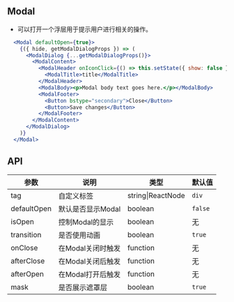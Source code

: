 ## Modal

- 可以打开一个浮层用于提示用户进行相关的操作。

````jsx
  <Modal defaultOpen={true}>
    {({ hide, getModalDialogProps }) => (
      <ModalDialog {...getModalDialogProps()}>
        <ModalContent>
          <ModalHeader onIconClick={() => this.setState({ show: false })}>
            <ModalTitle>title</ModalTitle>
          </ModalHeader>
          <ModalBody><p>Modal body text goes here.</p></ModalBody>
          <ModalFooter>
            <Button bstype="secondary">Close</Button>
            <Button>Save changes</Button>
          </ModalFooter>
        </ModalContent>
      </ModalDialog>
    )}
  </Modal>
````

## API

| 参数 | 说明 | 类型 | 默认值 |
| --- | --- | --- | --- |
| tag | 自定义标签 | string\|ReactNode | `div` |
| defaultOpen | 默认是否显示Modal | boolean | `false` |
| isOpen | 控制Modal的显示 | boolean | 无 |
| transition | 是否使用动画 | boolean | `true` |
| onClose | 在Modal关闭时触发 | function | 无 |
| afterClose | 在Modal关闭后触发 | function | 无 |
| afterOpen | 在Modal打开后触发 | function | 无 |
| mask | 是否展示遮罩层 | boolean | `true` |
